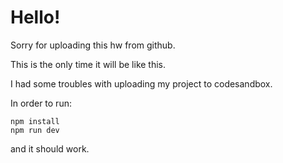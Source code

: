 # Hello!

Sorry for uploading this hw from github.

This is the only time it will be like this.

I had some troubles with uploading my project to codesandbox.

In order to run:

```
npm install
npm run dev
```

and it should work.
